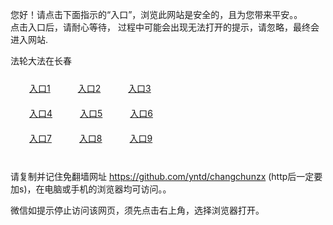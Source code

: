 您好！请点击下面指示的“入口”，浏览此网站是安全的，且为您带来平安。。 <br/>
点击入口后，请耐心等待， 过程中可能会出现无法打开的提示，请忽略，最终会进入网站. </br>

法轮大法在长春<br/>
<div style="padding:10px"><a style="margin:20px" target="_blank" href="https://d3kdz0bqsrr4e7.cloudfront.net/2Qpsp?bpoqsqw" id="ccLink1" rel="nofollow">入口1</a> <a target="_blank" style="margin:20px" href="https://d3aon7427o4h8i.cloudfront.net/2Qpsp?povpptka" id="ccLink2" rel="nofollow">入口2</a> <a style="margin:20px" target="_blank" href="https://d1e514445fm0wm.cloudfront.net/2Qpsp?dcygpyxs" id="ccLink3" rel="nofollow">入口3</a></div>

<div style="padding:10px" ><a style="margin:20px" target="_blank" href="https://d3kdz0bqsrr4e7.cloudfront.net/2Qpsp?bpoqsqw" id="ccLink4" rel="nofollow">入口4</a> <a style="margin:20px" href="https://d3aon7427o4h8i.cloudfront.net/2Qpsp?povpptka" target="_blank" id="ccLink5" rel="nofollow">入口5</a> <a style="margin:20px" href="https://d1e514445fm0wm.cloudfront.net/2Qpsp?dcygpyxs" target="_blank" id="ccLink6" rel="nofollow">入口6</a></div>

<div style="padding:10px"><a style="margin:20px" target="_blank" href="https://d3kdz0bqsrr4e7.cloudfront.net/2Qpsp?bpoqsqw" id="ccLink7" rel="nofollow">入口7</a> <a style="margin:20px" href="https://d3aon7427o4h8i.cloudfront.net/2Qpsp?povpptka" target="_blank" id="ccLink8" rel="nofollow">入口8</a> <a style="margin:20px" target="_blank" href="https://d1e514445fm0wm.cloudfront.net/2Qpsp?dcygpyxs" id="ccLink9" rel="nofollow">入口9</a></div>

<br/>



请复制并记住免翻墙网址 https://github.com/yntd/changchunzx (http后一定要加s)，在电脑或手机的浏览器均可访问。。<br/>

微信如提示停止访问该网页，须先点击右上角，选择浏览器打开。

